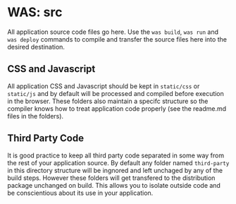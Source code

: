 WAS: src
========

All application source code files go here. Use the `was build`, `was run` and
`was deploy` commands to compile and transfer the source files here into the
desired destination.

CSS and Javascript
------------------

All application CSS and Javascript should be kept in `static/css` or
`static/js` and by default will be processed and compiled before execution in
the browser. These folders also maintain a specifc structure so the compiler
knows how to treat application code properly (see the readme.md files in the
folders).

Third Party Code
----------------

It is good practice to keep all third party code separated in some way from the
rest of your application source. By default any folder named `third-party` in
this directory structure will be ingnored and left unchaged by any of the build
steps. However these folders will get transfered to the distribution package
unchanged on build. This allows you to isolate outside code and be
conscientious about its use in your application.
